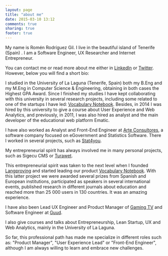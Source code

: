 ```yaml
---
layout: page
title: "about me"
date: 2015-03-10 13:12
comments: true
sharing: true
footer: true
---
```


  <p>My name is Romén Rodríguez Gil. I live in the beautiful island of Tenerife (Spain) . I am a Software Engineer, UX Researcher and Internet Entrepreneur.</p>
  <p>You can contact me or read more about me either in <a href="http://www.linkedin.com/in/romenrg/en"LinkedIn>LinkedIn</a> or <a href="http://www.twitter.com/romenrg">Twitter</a>. However, below you will find a short bio:</p>
 <p>I studied in the University of La Laguna (Tenerife, Spain) both my B.Eng and my M.Eng in Computer Science & Engineering, obtaining in both cases the Highest GPA Award. Since I finished my studies I have kept collaborating with this university in several research projects, including some related to one of the startups I have led: <a href="https://www.vocabularynotebook.com">Vocabulary Notebook</a>. Besides, in 2014 I was hired by this university to give a course about User Experience and Web Analytics, and previously, in 2011, I was also hired as analyst and the main developer of the educational web platform Ematic.</p>
  <p> I have also worked as Analyst and Front-End Engineer at <a href="http://www.arte-consultores.com">Arte Consultores</a>, a software company focused on eGovernment and Statistics Software. There I worked in several projects, such as <a href="http://www.stat4you.com">Stat4you</a>.</p>
  <p>My entrepreneurial spirit has always involved me in many personal projects, such as Sigecu CMS or <a href="http://www.turawetproject.org">Turawet</a>.</p>
  <p> This entrepreneurial spirit was taken to the next level when I founded <a href="http://www.langproving.com">Langproving</a> and started leading our product <a href="https://www.vocabularynotebook.com">Vocabulary Notebook</a>. With this latter project we were awarded several prizes from Spanish and European institutions, participated as speakers in several international events, published research in different journals about education and reached more than 25 000 users in 130 countries. It was an amazing experience.</p>
  <p>I have also been Lead UX Engineer and Product Manager of <a href="http://www.gaming.tv">Gaming TV</a> and Software Engineer at <a href="http://www.guud.tv">Guud</a>.</p>
  <p>I also give courses and talks about Entrepreneurship, Lean Startup, UX and Web Analytics, mainly in the University of La Laguna.</p>
  <p>So far, this professional path has made me specialize in different roles such as: "Product Manager", "User Experience Lead" or "Front-End Engineer", although I am always willing to learn and embrace new challenges.</p>
